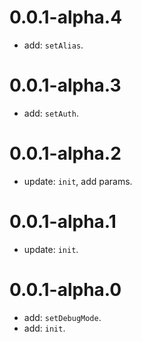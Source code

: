 # 0.0.1-alpha.4

* add: `setAlias`.

# 0.0.1-alpha.3

* add: `setAuth`.

# 0.0.1-alpha.2

* update: `init`, add params.

# 0.0.1-alpha.1

* update: `init`.

# 0.0.1-alpha.0

* add: `setDebugMode`.
* add: `init`.
